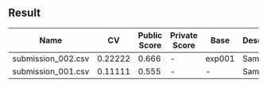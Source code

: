 ## Result

Name | CV | Public Score | Private Score | Base | Description
-- | -- | -- | -- | -- | --
submission_002.csv | 0.22222 | 0.666 | - | exp001 | Sample B
submission_001.csv | 0.11111 | 0.555 | - | - | Sample A
